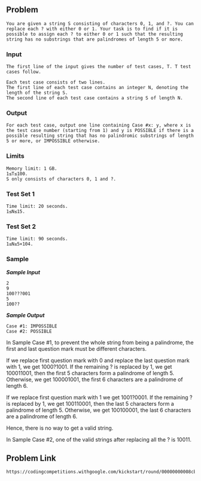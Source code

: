 ## Problem

    You are given a string S consisting of characters 0, 1, and ?. You can replace each ? with either 0 or 1. Your task is to find if it is possible to assign each ? to either 0 or 1 such that the resulting string has no substrings that are palindromes of length 5 or more.

### Input

    The first line of the input gives the number of test cases, T. T test cases follow.

    Each test case consists of two lines.
    The first line of each test case contains an integer N, denoting the length of the string S.
    The second line of each test case contains a string S of length N.

### Output

    For each test case, output one line containing Case #x: y, where x is the test case number (starting from 1) and y is POSSIBLE if there is a possible resulting string that has no palindromic substrings of length 5 or more, or IMPOSSIBLE otherwise.

### Limits

    Memory limit: 1 GB.
    1≤T≤100.
    S only consists of characters 0, 1 and ?.

### Test Set 1

    Time limit: 20 seconds.
    1≤N≤15.

### Test Set 2

    Time limit: 90 seconds.
    1≤N≤5×104.

### Sample

**_Sample Input_**

    2
    9
    100???001
    5
    100??

**_Sample Output_**

    Case #1: IMPOSSIBLE
    Case #2: POSSIBLE

In Sample Case #1, to prevent the whole string from being a palindrome, the first and last question mark must be different characters.

If we replace first question mark with 0 and replace the last question mark with 1, we get 1000?1001. If the remaining ? is replaced by 1, we get 100011001, then the first 5
characters form a palindrome of length 5. Otherwise, we get 100001001, the first 6 characters are a palindrome of length 6.

If we replace first question mark with 1 we get 1001?0001. If the remaining ? is replaced by 1, we get 100110001, then the last 5
characters form a palindrome of length 5. Otherwise, we get 100100001, the last 6 characters are a palindrome of length 6.

Hence, there is no way to get a valid string.

In Sample Case #2, one of the valid strings after replacing all the ? is 10011.

## Problem Link

    https://codingcompetitions.withgoogle.com/kickstart/round/00000000008cb33e/00000000009e762e
